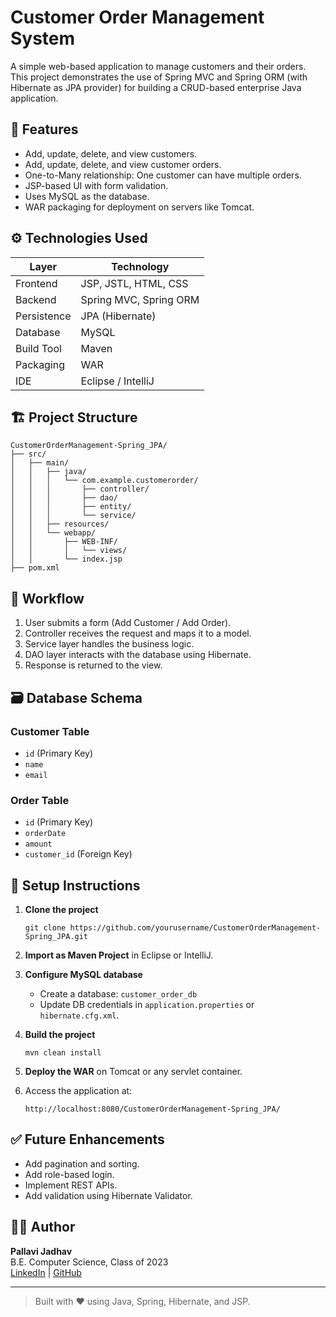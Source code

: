 # Customer Order Management System

A simple web-based application to manage customers and their orders. This project demonstrates the use of Spring MVC and Spring ORM (with Hibernate as JPA provider) for building a CRUD-based enterprise Java application.

## 📌 Features

- Add, update, delete, and view customers.
- Add, update, delete, and view customer orders.
- One-to-Many relationship: One customer can have multiple orders.
- JSP-based UI with form validation.
- Uses MySQL as the database.
- WAR packaging for deployment on servers like Tomcat.

## ⚙️ Technologies Used

| Layer         | Technology                    |
|---------------|-------------------------------|
| Frontend      | JSP, JSTL, HTML, CSS           |
| Backend       | Spring MVC, Spring ORM         |
| Persistence   | JPA (Hibernate)                |
| Database      | MySQL                          |
| Build Tool    | Maven                          |
| Packaging     | WAR                            |
| IDE           | Eclipse / IntelliJ             |

## 🏗️ Project Structure

```
CustomerOrderManagement-Spring_JPA/
├── src/
│   ├── main/
│   │   ├── java/
│   │   │   └── com.example.customerorder/
│   │   │       ├── controller/
│   │   │       ├── dao/
│   │   │       ├── entity/
│   │   │       └── service/
│   │   ├── resources/
│   │   └── webapp/
│   │       ├── WEB-INF/
│   │       │   └── views/
│   │       └── index.jsp
├── pom.xml
```

## 🔄 Workflow

1. User submits a form (Add Customer / Add Order).
2. Controller receives the request and maps it to a model.
3. Service layer handles the business logic.
4. DAO layer interacts with the database using Hibernate.
5. Response is returned to the view.

## 🗃️ Database Schema

### Customer Table
- `id` (Primary Key)
- `name`
- `email`

### Order Table
- `id` (Primary Key)
- `orderDate`
- `amount`
- `customer_id` (Foreign Key)

## 🔧 Setup Instructions

1. **Clone the project**  
   ```
   git clone https://github.com/yourusername/CustomerOrderManagement-Spring_JPA.git
   ```

2. **Import as Maven Project** in Eclipse or IntelliJ.

3. **Configure MySQL database**
   - Create a database: `customer_order_db`
   - Update DB credentials in `application.properties` or `hibernate.cfg.xml`.

4. **Build the project**
   ```
   mvn clean install
   ```

5. **Deploy the WAR** on Tomcat or any servlet container.

6. Access the application at:
   ```
   http://localhost:8080/CustomerOrderManagement-Spring_JPA/
   ```

## ✅ Future Enhancements

- Add pagination and sorting.
- Add role-based login.
- Implement REST APIs.
- Add validation using Hibernate Validator.

## 🙋‍♀️ Author

**Pallavi Jadhav**  
B.E. Computer Science, Class of 2023  
[LinkedIn](https://www.linkedin.com/) | [GitHub](https://github.com/)

---

> Built with ❤️ using Java, Spring, Hibernate, and JSP.
